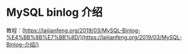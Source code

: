 # MySQL binlog 介绍

教程：[https://laijianfeng.org/2019/03/MySQL-Binlog-%E4%BB%8B%E7%BB%8D/](https://laijianfeng.org/2019/03/MySQL-Binlog-介绍/)


